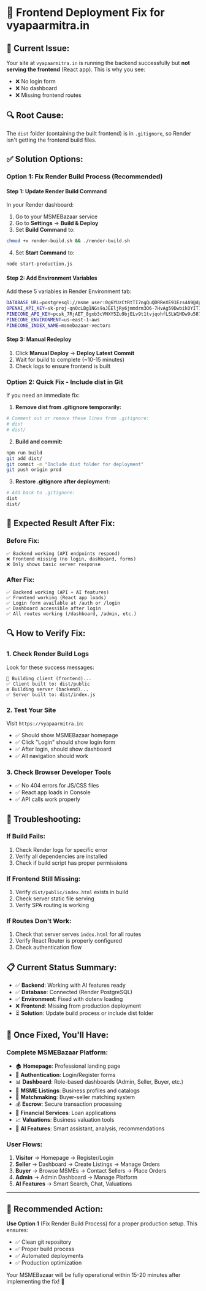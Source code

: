 # 🎯 Frontend Deployment Fix for vyapaarmitra.in

## 🚨 **Current Issue:**
Your site at `vyapaarmitra.in` is running the backend successfully but **not serving the frontend** (React app). This is why you see:
- ❌ No login form
- ❌ No dashboard
- ❌ Missing frontend routes

## 🔍 **Root Cause:**
The `dist` folder (containing the built frontend) is in `.gitignore`, so Render isn't getting the frontend build files.

## ✅ **Solution Options:**

### **Option 1: Fix Render Build Process (Recommended)**

#### **Step 1: Update Render Build Command**
In your Render dashboard:
1. Go to your MSMEBazaar service
2. Go to **Settings** → **Build & Deploy**
3. Set **Build Command** to:
```bash
chmod +x render-build.sh && ./render-build.sh
```
4. Set **Start Command** to:
```bash
node start-production.js
```

#### **Step 2: Add Environment Variables**
Add these 5 variables in Render Environment tab:
```bash
DATABASE_URL=postgresql://msme_user:0g6YUzCtRtTI7ngQuQDRReXE91Ezs4A9@dpg-d1t934be5dus73boktrg-a/msmebazaar
OPENAI_API_KEY=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
PINECONE_API_KEY=pcsk_7RjAET_8gxb3cVNXY5Zu9bjELv9t1tvjqohfLSLW1HDw9u587akEVFfPTh7YmWuVH7JhJz
PINECONE_ENVIRONMENT=us-east-1-aws
PINECONE_INDEX_NAME=msmebazaar-vectors
```

#### **Step 3: Manual Redeploy**
1. Click **Manual Deploy** → **Deploy Latest Commit**
2. Wait for build to complete (~10-15 minutes)
3. Check logs to ensure frontend is built

### **Option 2: Quick Fix - Include dist in Git**

If you need an immediate fix:

1. **Remove dist from .gitignore temporarily:**
```bash
# Comment out or remove these lines from .gitignore:
# dist
# dist/
```

2. **Build and commit:**
```bash
npm run build
git add dist/
git commit -m "Include dist folder for deployment"
git push origin prod
```

3. **Restore .gitignore after deployment:**
```bash
# Add back to .gitignore:
dist
dist/
```

## 🎯 **Expected Result After Fix:**

### **Before Fix:**
```
✅ Backend working (API endpoints respond)
❌ Frontend missing (no login, dashboard, forms)
❌ Only shows basic server response
```

### **After Fix:**
```
✅ Backend working (API + AI features)
✅ Frontend working (React app loads)
✅ Login form available at /auth or /login
✅ Dashboard accessible after login
✅ All routes working (/dashboard, /admin, etc.)
```

## 🔍 **How to Verify Fix:**

### **1. Check Render Build Logs**
Look for these success messages:
```
🎨 Building client (frontend)...
✅ Client built to: dist/public
⚙️ Building server (backend)...
✅ Server built to: dist/index.js
```

### **2. Test Your Site**
Visit `https://vyapaarmitra.in`:
- ✅ Should show MSMEBazaar homepage
- ✅ Click "Login" should show login form
- ✅ After login, should show dashboard
- ✅ All navigation should work

### **3. Check Browser Developer Tools**
- ✅ No 404 errors for JS/CSS files
- ✅ React app loads in Console
- ✅ API calls work properly

## 🚨 **Troubleshooting:**

### **If Build Fails:**
1. Check Render logs for specific error
2. Verify all dependencies are installed
3. Check if build script has proper permissions

### **If Frontend Still Missing:**
1. Verify `dist/public/index.html` exists in build
2. Check server static file serving
3. Verify SPA routing is working

### **If Routes Don't Work:**
1. Check that server serves `index.html` for all routes
2. Verify React Router is properly configured
3. Check authentication flow

## 📋 **Current Status Summary:**

- ✅ **Backend**: Working with AI features ready
- ✅ **Database**: Connected (Render PostgreSQL)
- ✅ **Environment**: Fixed with dotenv loading
- ❌ **Frontend**: Missing from production deployment
- ⏳ **Solution**: Update build process or include dist folder

## 🎉 **Once Fixed, You'll Have:**

### **Complete MSMEBazaar Platform:**
- 🏠 **Homepage**: Professional landing page
- 🔐 **Authentication**: Login/Register forms
- 📊 **Dashboard**: Role-based dashboards (Admin, Seller, Buyer, etc.)
- 🏢 **MSME Listings**: Business profiles and catalogs
- 🤝 **Matchmaking**: Buyer-seller matching system
- 💰 **Escrow**: Secure transaction processing
- 🏦 **Financial Services**: Loan applications
- 📈 **Valuations**: Business valuation tools
- 🤖 **AI Features**: Smart assistant, analysis, recommendations

### **User Flows:**
1. **Visitor** → Homepage → Register/Login
2. **Seller** → Dashboard → Create Listings → Manage Orders
3. **Buyer** → Browse MSMEs → Contact Sellers → Place Orders
4. **Admin** → Admin Dashboard → Manage Platform
5. **AI Features** → Smart Search, Chat, Valuations

---

## 🚀 **Recommended Action:**

**Use Option 1** (Fix Render Build Process) for a proper production setup. This ensures:
- ✅ Clean git repository
- ✅ Proper build process
- ✅ Automated deployments
- ✅ Production optimization

Your MSMEBazaar will be fully operational within 15-20 minutes after implementing the fix! 🎯